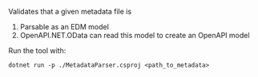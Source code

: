 Validates that a given metadata file is
1. Parsable as an EDM model
2. OpenAPI.NET.OData can read this model to create an OpenAPI model

Run the tool with:

```
dotnet run -p ./MetadataParser.csproj <path_to_metadata>
```
